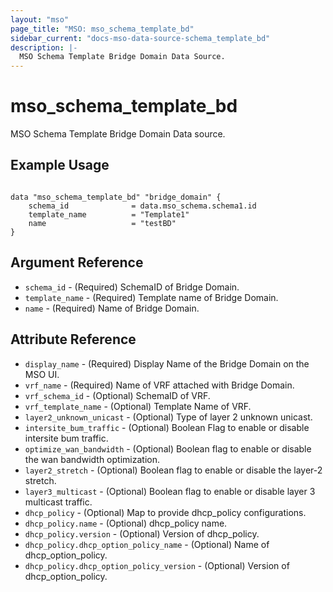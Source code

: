 ```yaml
---
layout: "mso"
page_title: "MSO: mso_schema_template_bd"
sidebar_current: "docs-mso-data-source-schema_template_bd"
description: |-
  MSO Schema Template Bridge Domain Data Source.
---
```


# mso_schema_template_bd #

MSO Schema Template Bridge Domain Data source.

## Example Usage ##

```hcl

data "mso_schema_template_bd" "bridge_domain" {
    schema_id              = data.mso_schema.schema1.id
    template_name          = "Template1"
    name                   = "testBD"
}

```

## Argument Reference ##

* `schema_id` - (Required) SchemaID of Bridge Domain.
* `template_name` - (Required) Template name of Bridge Domain.
* `name` - (Required) Name of Bridge Domain.



## Attribute Reference ##
* `display_name` - (Required) Display Name of the Bridge Domain on the MSO UI.
* `vrf_name` - (Required) Name of VRF attached with Bridge Domain.
* `vrf_schema_id` - (Optional) SchemaID of VRF.
* `vrf_template_name` - (Optional) Template Name of VRF.
* `layer2_unknown_unicast` - (Optional) Type of layer 2 unknown unicast.
* `intersite_bum_traffic` - (Optional) Boolean Flag to enable or disable intersite bum traffic.
* `optimize_wan_bandwidth` - (Optional) Boolean flag to enable or disable the wan bandwidth optimization.
* `layer2_stretch` - (Optional) Boolean flag to enable or disable the layer-2 stretch.
* `layer3_multicast` - (Optional) Boolean flag to enable or disable layer 3 multicast traffic.
* `dhcp_policy` - (Optional) Map to provide dhcp_policy configurations. 
* `dhcp_policy.name` - (Optional) dhcp_policy name.
* `dhcp_policy.version` - (Optional) Version of dhcp_policy.
* `dhcp_policy.dhcp_option_policy_name` - (Optional) Name of dhcp_option_policy. 
* `dhcp_policy.dhcp_option_policy_version` - (Optional) Version of dhcp_option_policy. 
